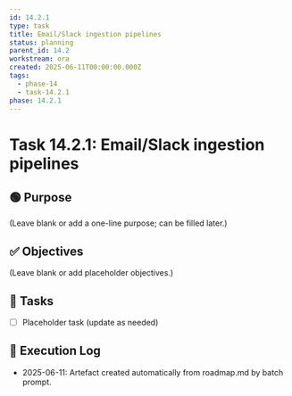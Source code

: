 ```yaml
---
id: 14.2.1
type: task
title: Email/Slack ingestion pipelines
status: planning
parent_id: 14.2
workstream: ora
created: 2025-06-11T00:00:00.000Z
tags:
  - phase-14
  - task-14.2.1
phase: 14.2.1
---
```


# Task 14.2.1: Email/Slack ingestion pipelines

## 🟢 Purpose

(Leave blank or add a one-line purpose; can be filled later.)

## ✅ Objectives

(Leave blank or add placeholder objectives.)

## 🔨 Tasks

- [ ] Placeholder task (update as needed)

## 🧾 Execution Log

- 2025-06-11: Artefact created automatically from roadmap.md by batch prompt.
